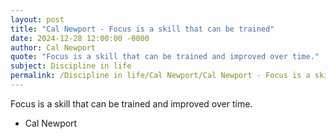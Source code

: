 ```yaml
---
layout: post
title: "Cal Newport - Focus is a skill that can be trained"
date: 2024-12-28 12:00:00 -0000
author: Cal Newport
quote: "Focus is a skill that can be trained and improved over time."
subject: Discipline in life
permalink: /Discipline in life/Cal Newport/Cal Newport - Focus is a skill that can be trained
---
```


Focus is a skill that can be trained and improved over time.

- Cal Newport
